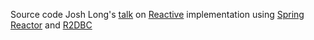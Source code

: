 Source code Josh Long's [talk](https://youtu.be/x53FzaHHjLk) on [Reactive](https://www.reactive-streams.org/) implementation 
using [Spring Reactor](https://projectreactor.io/) and [R2DBC](https://github.com/r2dbc)